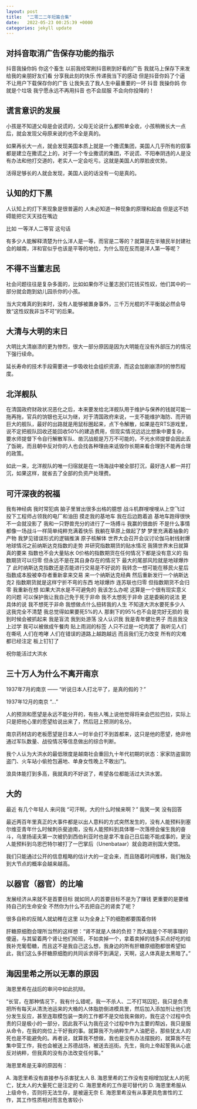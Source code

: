 ```yaml
---
layout: post
title:  "二零二二年短篇合集"
date:   2022-05-23 00:25:39 +0000
categories: jekyll update
---
```


## 对抖音取消广告保存功能的指示

抖音我操你妈 
你这个畜生
以前我经常刷抖音刷到好看的广告
我就马上保存下来发给我的亲朋好友们看
分享我此刻的快乐 传递我当下的感动
但是抖音你妈了个逼
不让用户下载保存你的广告
让我失去了我人生中最重要的一环
抖音 我操你妈 你就是个垃圾
我宁愿永远不再用抖音
也不会屈服 不会向你投降的！

## 谎言意识的发展

小孩是不知道父母是会说谎的，父母无论说什么都照单全收，小孩稍微长大一点后，就会发现父母原来说的也不全是真的。

如果再长大一点，就会发现美国本质上就是一个撒谎集团，美国人几乎所有的叙事都是建立在撒谎之上的，对于一个专业撒谎的集团，不说谎、不阳奉阴违的人是没有办法和他打交道的，老实人一定会吃亏。这就是美国人的厚脸皮优势。

活得足够长的人就会发现，美国人说的话没有一句是真的。

## 认知的灯下黑

人认知上的灯下黑现象是很普遍的
人未必知道一种现象的原理和起由
但是这不妨碍能把它天天挂在嘴边

比如 一等洋人二等官 这句话

有多少人能解释清楚为什么洋人是一等，而官是二等的？就算是在半殖民半封建社会的越南，洋和官似乎也该是平等的地位，为什么现在反而是洋人第一等呢？

## 不得不当董志民

社会问题往往是复杂多面的，比如如果你不让董志民们花钱买性奴，他们其中的一部分就会跑到幼儿园杀你的小孩。

当大灾难真的到来时，没有人能够被置身事外，三千万光棍的不平衡就必然会导致“这性奴我非当不可”的后果。

## 大清与大明的末日

大明比大清崩溃的更为惨烈，很大一部分原因是因为大明能在没有外部压力的情况下强行续命。

延长寿命的技术手段需要进一步吸收社会组织资源，而这会加剧崩溃时的惨烈程度。

## 北洋舰队

在清国政府财政状况恶化之后，本来要发给北洋舰队用于维护与保养的钱就可能一拖再拖，官兵的饷银也无以为继，对于清国政府来说，一支不能维护海防、而开销巨大的舰队，最好的出路就是用鼠标圈起来，点下令解散，如果是在RTS游戏里，说不定把舰队回收还能回收50%的建造费用，但现实情况远远比想象中要复杂，要水师提督下令自行解散军队、凿沉战舰是万万不可能的，不光水师提督会因此丢了饭碗，而且朝中反对你的人也会找各种理由来诋毁你长期来看合理到不能再合理的政策。

如此一来，北洋舰队的唯一归宿就是在一场海战中被全部打沉，最好连人都一并打沉，如果这样，就省去了全部的负资产处理费。

## 可汗深夜的祝福

我有神经病 我时常犯病 脑子里冒出很多出格的臆想 战斗机群嗖嗖嗖从上空飞过 投下工程师占领我的电厂和油田 摸走我的基地车 我在后边跑着追 基地车跑得很快 不一会就没影了 我和一只野兽充分的进行了一场搏斗 我赢的很曲折 不是什么事情都像一场战斗一样简单纯粹充满着快乐 我躺在草原上做起了梦 梦里充满着抽象的产物 我梦见错误形式的逻辑推演 原子核解体 世界大会召开会议讨论伽马射线射爆地球情况之前纳斯达克指数的走势 并研究指数期货的贴水情况 我猜世界末日就算真的要来 指数也不会大量贴水 0价格的指数期货在任何情况下都是没有意义的 指数期货可以归零 但永远不是在其自身存在的情况下 最大的尾部风险就是地球爆炸了 此时纳斯达克指数还是否能进行交易是不好说的 我转念一想可能在移民火星后指数成本股被幸存者重新拿来交易 来一个纳斯达克经典 然后重新发行一个纳斯达克2 指数期货就是这样宁折不弯的东西 地球爆炸 连苏联也归零 但指数期货不会归零 我重新在想 如果大洪水是不可避免的 我该怎么办呢 这算是一个很有现实意义的问题 可以保护我让我自己免于死于非命 我不太想死于非命 这是委婉的说法 更具体的说 我不想死于非命 我想做点什么扭转我的人生 不知道大洪水要死多少人 这我完全不清楚 我总觉得如果要死5%的人 那剩下的95%也不会是完好无损的 我到时候会被抓起来 我是盲流 我到处游荡 没人认识我 我是青年健壮男子 而且我没上过学 我可以被做成午餐肉 贴上雨润的标签 人只不过是一坨肉罢了 我听见人们在嘶吼 人们在咆哮 人们在错误的道路上越跑越远 而且我们无力改变 所有的灾难都已经注定 板上钉钉了

祝你能活过大洪水

## 三十万人为什么不离开南京

1937年7月的南京
—— “听说日本人打北平了，是真的假的？”

1937年12月的南京
“…”

人的预测和愿望是永远不能分开的，有些人嘴上说他觉得将来会巴拉巴拉，实际上只是把他心里的愿望给说出来了，然后冠上预测的名分。

南京药材店的老板愿望是日本人一时半会打不到首都来，这只是他的愿望，绝非他通过军队数量、战役情况等信息做出的综合判断。

我个人认为大洪水的最低限度是越南社会重回九十年代初期的状态：家家防盗窗防盗门、火车站小偷抢包遍地、单身女性晚上不敢出门。

浪具体能打到多高，我就真的不好说了，希望各位都能活过大洪水罢。

## 大的

最近 有几个年轻人 来问我 “可汗啊，大的什么时候来啊？” 我笑一笑 没有回答 

最近两百年里真正的大事件都是以出人意料的方式突然发生的，没有人能预料到塞尔维亚青年什么时候刺杀斐迪南，没有人能预料到具体哪一次落榜会催生我的奋斗，乌里扬诺夫第一次被扔到西伯利亚时也是拿不准自己日后能不能成事的，更没人能预料到乌恩巴特尔被打了一巴掌后（Unenbataar）就会跑进别国大使馆。

我们只能通过公开的信息粗略的估计大的一定会来，而且随着时间推移，我们触及到大节点的概率会越来越高。

## 以器官（器官）的比喻

发展经济从来就不是首要目标
就如同人的首要目标不是为了赚钱
更重要的是要维持自己的生命安全
不然你为什么不去把自己的肾卖了呢？

很多自称的反贼人就幼稚在这里
以为全身上下的细胞都要围着你转

肝糖原细胞会理所当然的这样想：“肾不就是人体的负担？而大脑是个不明事理的傻逼，与其留着两个肾让他们轮班，不如卖掉一个，拿着卖掉的钱多买点好吃的给我补充葡萄糖，而且这不是我自己这么想，我身边的所有肝糖原细胞都很希望如此，我们这么多肝糖原细胞的共同诉求得不到满足，天啊，这人体真是太黑暗了。”

## 海因里希之所以无辜的原因

海恩里希在战后的审问中如此抗辩。

“长官，在那种情况下，我有什么错呢，我一不杀人、二不打骂囚犯，我只是负责把所有每天从清洗池运来的大桶的人体脂肪倒进模具里，然后加入添加剂让他们充分发生反应，甚至连取模包装一类的工作都不是交给我来做的，我在这个过程中负责的只是极小的一部分，因此我不认为我在这个过程中作为主要的帮凶，我只是服从命令，在我的岗位上干好我的事。就算我不为纳粹生产人油肥皂，那些犹太人的死也是不能避免的。再者说，就算我不想做，我也是没有办法摆脱的，就算我不在集中营工作，我也会被送上苏德战场，被送去巡街。先生，我向上帝起誓我从心底反对纳粹，但我真的没有办法改变任何事。”

海恩里希是无辜的原因有：

A. 海恩里希没有直接参与杀害犹太人
B. 海恩里希的工作没有变相增加犹太人的死亡，犹太人的大量死亡是注定的
C. 海恩里希的工作是可替代的
D. 海恩里希服从上级命令，否则将无法生存，是被逼无奈
E. 海恩里希没有从事更具危害性的工作，其工作性质相对而言危害较小

